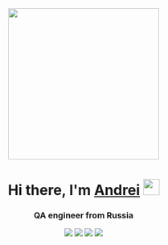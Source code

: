 <div id="header" align="center">
<img src="https://i.giphy.com/media/v1.Y2lkPTc5MGI3NjExYTV0Mnc4YnZ5cmlqbTE3NmFnOTg4ZG5oMzdkdXRwajNyZXJtOTQ1OSZlcD12MV9pbnRlcm5hbF9naWZfYnlfaWQmY3Q9Zw/ZmrLi7eC703u/giphy.gif" width="300"/>
</div>
<h1 align="center">Hi there, I'm <a href="https://spb.hh.ru/resume/16ea14f5ff0cce0b210039ed1f574530673261" target="_blank"> Andrei</a> 
<img src="https://github.com/blackcater/blackcater/raw/main/images/Hi.gif" height="32"/></h1>
<h3 align="center">QA engineer from Russia</h3>
<div align="center">
<a href="https://t.me/your_reflections_API" target="_blank" style="text-decoration: none;">
<img src="https://img.shields.io/badge/Telegram-24A1DE?style=for-the-badge&logo=Telegram&logoColor=FFFFFF"/>
</a>
<a href="https://wa.me/89811445303" target="_blank" style="text-decoration: none;">
<img src="https://img.shields.io/badge/WhatsApp-25D366?style=for-the-badge&logo=WhatsApp&logoColor=FFFFFF"/>
</a>
<a href="https://vk.com/id51118177" target="_blank" style="text-decoration: none;">
<img src="https://img.shields.io/badge/VK-4682B4?style=for-the-badge&logo=VK&logoColor=FFFFFF"/>
</a>
<a href="https://www.instagram.com/your.reflections" target="_blank" style="text-decoration: none;">
<img src="https://img.shields.io/badge/Instagram-E4405F?style=for-the-badge&logo=Instagram&logoColor=FFFFFF"/>
</div>

